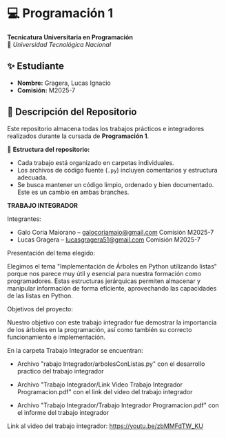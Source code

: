# 💻 Programación 1  
**Tecnicatura Universitaria en Programación**  
📍 *Universidad Tecnológica Nacional*  

## ✨ Estudiante  
- **Nombre:** Gragera, Lucas Ignacio   
- **Comisión:** M2025-7  

## 📂 Descripción del Repositorio  
Este repositorio almacena todas los trabajos prácticos e integradores realizados durante la cursada de **Programación 1**.  

📌 **Estructura del repositorio:**  
- Cada trabajo está organizado en carpetas individuales.  
- Los archivos de código fuente (`.py`) incluyen comentarios y estructura adecuada.  
- Se busca mantener un código limpio, ordenado y bien documentado.  
Este es un cambio en ambas branches.

**TRABAJO INTEGRADOR**

Integrantes: 

- Galo Coria Maiorano – galocoriamaio@gmail.com Comisión M2025-7 
- Lucas Gragera – lucasgragera51@gmail.com Comisión M2025-7 

Presentación del tema elegido:

Elegimos el tema "Implementación de Árboles en Python utilizando listas" porque nos parece muy útil y esencial para nuestra formación como programadores. 
Estas estructuras jerárquicas permiten almacenar y manipular información de forma eficiente, aprovechando las capacidades de las listas en Python.

⁠Objetivos del proyecto:

Nuestro objetivo con este trabajo integrador fue demostrar la importancia de los árboles en la programación, así como también su correcto funcionamiento e implementación.

En la carpeta Trabajo Integrador se encuentran:

- Archivo "rabajo Integrador/arbolesConListas.py" con el desarrollo practico del trabajo integrador

- Archivo "Trabajo Integrador/Link Video Trabajo Integrador Programacion.pdf" con el link del video del trabajo integrador

- Archivo "Trabajo Integrador/Trabajo Integrador Programacion.pdf" con el informe del trabajo integrador

Link al video del trabajo integrador: https://youtu.be/zbMMFdTW_KU